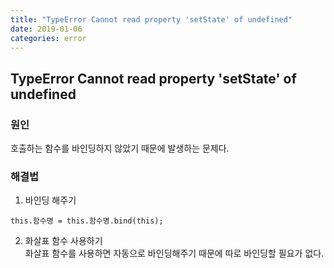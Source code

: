 ```yaml
---
title: "TypeError Cannot read property 'setState' of undefined"
date: 2019-01-06
categories: error
---
```


## TypeError Cannot read property 'setState' of undefined

### 원인

호출하는 함수를 바인딩하지 않았기 때문에 발생하는 문제다.

### 해결법

1. 바인딩 해주기

```
this.함수명 = this.함수명.bind(this);
```

2. 화살표 함수 사용하기  
   화살표 함수를 사용하면 자동으로 바인딩해주기 때문에 따로 바인딩할 필요가 없다.

